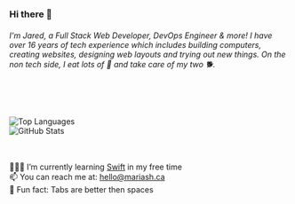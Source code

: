 <h3>Hi there 👋
<h6>I'm Jared, a Full Stack Web Developer, DevOps Engineer & more! I have over 16 years of tech experience which includes building computers, creating websites, designing web layouts and trying out new things. On the non tech side, I eat lots of 🍝 and take care of my two 🐕.</h6>
<br><br>
  
![Top Languages](https://github-readme-stats.vercel.app/api/top-langs/?username=HugeIRL&show_icons=true&count_private=true&theme=dracula&locale=en&layout=compact)
<br>
![GitHub Stats](https://github-readme-stats.vercel.app/api/?username=HugeIRL&show_icons=true&count_private=true&theme=dracula&locale=en&layout=compact)
<br>
<!-- ![Github stats](https://github-readme-stats.vercel.app/api?username=HugeIRL&theme=onedark&show_icons=true&count_private=true)<br> -->
  
<br><br>👨🏻‍💻 I’m currently learning <a href="https://developer.apple.com/swift/">Swift</a> in my free time
<br> 📫 You can reach me at: hello@mariash.ca
<br> 🤔 Fun fact: Tabs are better then spaces



<!--
**HugeIRL/HugeIRL** is a ✨ _special_ ✨ repository because its `README.md` (this file) appears on your GitHub profile.

Here are some ideas to get you started:

- 🔭 I’m currently working on ...
- 🌱 I’m currently learning ...
- 👯 I’m looking to collaborate on ...
- 🤔 I’m looking for help with ...
- 💬 Ask me about ...
- 📫 How to reach me: ...
- 😄 Pronouns: ...
- ⚡ Fun fact: ...
-->
